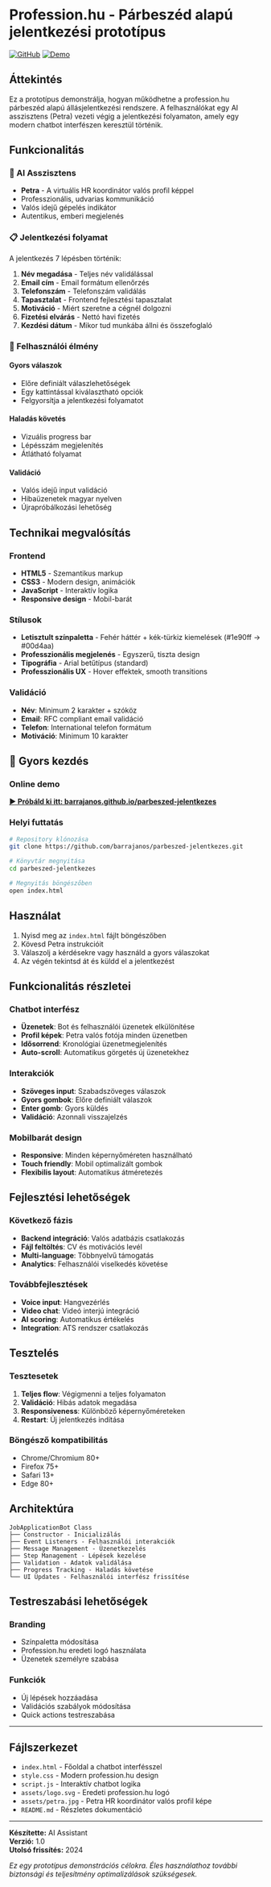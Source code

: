 # Profession.hu - Párbeszéd alapú jelentkezési prototípus

[![GitHub](https://img.shields.io/badge/GitHub-barrajanos%2Fparbeszed--jelentkezes-blue?style=flat-square&logo=github)](https://github.com/barrajanos/parbeszed-jelentkezes)
[![Demo](https://img.shields.io/badge/Demo-GitHub%20Pages-green?style=flat-square&logo=github)](https://barrajanos.github.io/parbeszed-jelentkezes/)

## Áttekintés

Ez a prototípus demonstrálja, hogyan működhetne a profession.hu párbeszéd alapú állásjelentkezési rendszere. A felhasználókat egy AI asszisztens (Petra) vezeti végig a jelentkezési folyamaton, amely egy modern chatbot interfészen keresztül történik.

## Funkcionalitás

### 🤖 AI Asszisztens
- **Petra** - A virtuális HR koordinátor valós profil képpel
- Professzionális, udvarias kommunikáció
- Valós idejű gépelés indikátor
- Autentikus, emberi megjelenés

### 📋 Jelentkezési folyamat
A jelentkezés 7 lépésben történik:

1. **Név megadása** - Teljes név validálással
2. **Email cím** - Email formátum ellenőrzés
3. **Telefonszám** - Telefonszám validálás
4. **Tapasztalat** - Frontend fejlesztési tapasztalat
5. **Motiváció** - Miért szeretne a cégnél dolgozni
6. **Fizetési elvárás** - Nettó havi fizetés
7. **Kezdési dátum** - Mikor tud munkába állni és összefoglaló

### 🚀 Felhasználói élmény

#### Gyors válaszok
- Előre definiált válaszlehetőségek
- Egy kattintással kiválasztható opciók
- Felgyorsítja a jelentkezési folyamatot

#### Haladás követés
- Vizuális progress bar
- Lépésszám megjelenítés
- Átlátható folyamat

#### Validáció
- Valós idejű input validáció
- Hibaüzenetek magyar nyelven
- Újrapróbálkozási lehetőség

## Technikai megvalósítás

### Frontend
- **HTML5** - Szemantikus markup
- **CSS3** - Modern design, animációk
- **JavaScript** - Interaktív logika
- **Responsive design** - Mobil-barát

### Stílusok
- **Letisztult színpaletta** - Fehér háttér + kék-türkiz kiemelések (#1e90ff → #00d4aa)
- **Professzionális megjelenés** - Egyszerű, tiszta design
- **Tipográfia** - Arial betűtípus (standard)
- **Professzionális UX** - Hover effektek, smooth transitions

### Validáció
- **Név**: Minimum 2 karakter + szóköz
- **Email**: RFC compliant email validáció
- **Telefon**: International telefon formátum
- **Motiváció**: Minimum 10 karakter

## 🚀 Gyors kezdés

### Online demo
[**► Próbáld ki itt: barrajanos.github.io/parbeszed-jelentkezes**](https://barrajanos.github.io/parbeszed-jelentkezes/)

### Helyi futtatás

```bash
# Repository klónozása
git clone https://github.com/barrajanos/parbeszed-jelentkezes.git

# Könyvtár megnyitása
cd parbeszed-jelentkezes

# Megnyitás böngészőben
open index.html
```

## Használat

1. Nyisd meg az `index.html` fájlt böngészőben
2. Kövesd Petra instrukcióit
3. Válaszolj a kérdésekre vagy használd a gyors válaszokat
4. Az végén tekintsd át és küldd el a jelentkezést

## Funkcionalitás részletei

### Chatbot interfész
- **Üzenetek**: Bot és felhasználói üzenetek elkülönítése
- **Profil képek**: Petra valós fotója minden üzenetben
- **Idősorrend**: Kronológiai üzenetmegjelenítés
- **Auto-scroll**: Automatikus görgetés új üzenetekhez

### Interakciók
- **Szöveges input**: Szabadszöveges válaszok
- **Gyors gombok**: Előre definiált válaszok
- **Enter gomb**: Gyors küldés
- **Validáció**: Azonnali visszajelzés

### Mobilbarát design
- **Responsive**: Minden képernyőméreten használható
- **Touch friendly**: Mobil optimalizált gombok
- **Flexibilis layout**: Automatikus átméretezés

## Fejlesztési lehetőségek

### Következő fázis
- **Backend integráció**: Valós adatbázis csatlakozás
- **Fájl feltöltés**: CV és motivációs levél
- **Multi-language**: Többnyelvű támogatás
- **Analytics**: Felhasználói viselkedés követése

### Továbbfejlesztések
- **Voice input**: Hangvezérlés
- **Video chat**: Videó interjú integráció
- **AI scoring**: Automatikus értékelés
- **Integration**: ATS rendszer csatlakozás

## Tesztelés

### Tesztesetek
1. **Teljes flow**: Végigmenni a teljes folyamaton
2. **Validáció**: Hibás adatok megadása
3. **Responsiveness**: Különböző képernyőméreteken
4. **Restart**: Új jelentkezés indítása

### Böngésző kompatibilitás
- Chrome/Chromium 80+
- Firefox 75+
- Safari 13+
- Edge 80+

## Architektúra

```
JobApplicationBot Class
├── Constructor - Inicializálás
├── Event Listeners - Felhasználói interakciók
├── Message Management - Üzenetkezelés
├── Step Management - Lépések kezelése
├── Validation - Adatok validálása
├── Progress Tracking - Haladás követése
└── UI Updates - Felhasználói interfész frissítése
```

## Testreszabási lehetőségek

### Branding
- Színpaletta módosítása
- Profession.hu eredeti logó használata
- Üzenetek személyre szabása

### Funkciók
- Új lépések hozzáadása
- Validációs szabályok módosítása
- Quick actions testreszabása

---

## Fájlszerkezet

- `index.html` - Főoldal a chatbot interfésszel
- `style.css` - Modern profession.hu design
- `script.js` - Interaktív chatbot logika
- `assets/logo.svg` - Eredeti profession.hu logó
- `assets/petra.jpg` - Petra HR koordinátor valós profil képe
- `README.md` - Részletes dokumentáció

---

**Készítette:** AI Assistant  
**Verzió:** 1.0  
**Utolsó frissítés:** 2024  

*Ez egy prototípus demonstrációs célokra. Éles használathoz további biztonsági és teljesítmény optimalizálások szükségesek.* 